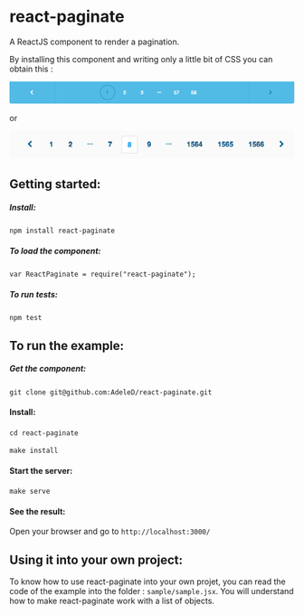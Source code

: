 react-paginate
==============

A ReactJS component to render a pagination.


By installing this component and writing only a little bit of CSS you can obtain this :

<img src="./docs/img/pagination2.png" alt="Pagination sample 2" />

or

<img src="./docs/img/pagination1.png" alt="Pagination sample 1" />



Getting started:
---------------------

##### Install:

`npm install react-paginate`


##### To load the component:

`var ReactPaginate = require("react-paginate");`


##### To run tests:

`npm test`



To run the example:
---------------------

##### Get the component:

`git clone git@github.com:AdeleD/react-paginate.git`


#### Install:

`cd react-paginate`

`make install`


#### Start the server:

`make serve`


#### See the result:

Open your browser and go to `http://localhost:3000/`



Using it into your own project:
---------------------

To know how to use react-paginate into your own projet, you can read the code of the example into the folder : `sample/sample.jsx`.
You will understand how to make react-paginate work with a list of objects.
